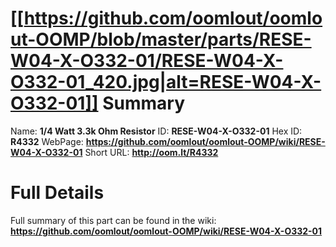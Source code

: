 
[[https://github.com/oomlout/oomlout-OOMP/blob/master/parts/RESE-W04-X-O332-01/RESE-W04-X-O332-01_420.jpg|alt=RESE-W04-X-O332-01]] 
Summary
=================

Name: __1/4 Watt 3.3k Ohm Resistor__
ID: __RESE-W04-X-O332-01__
Hex ID: __R4332__
WebPage: __https://github.com/oomlout/oomlout-OOMP/wiki/RESE-W04-X-O332-01__
Short URL: __http://oom.lt/R4332__

Full Details
==========================
Full summary of this part can be found in the wiki:   
__https://github.com/oomlout/oomlout-OOMP/wiki/RESE-W04-X-O332-01__   


